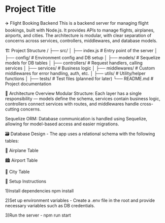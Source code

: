 
# Project Title
✈️ Flight Booking Backend
This is a backend server for managing flight bookings, built with Node.js. It provides APIs to manage flights, airplanes, airports, and cities. The architecture is modular, with clear separation of concerns across services, controllers, middlewares, and database models.

🏗 Project Structure
/
├── src/
│   ├── index.js              # Entry point of the server
│   ├── config/               # Environment config and DB setup
│   ├── models/               # Sequelize models for DB tables
│   ├── controllers/          # Request handlers, calling services
│   ├── services/             # Business logic
│   ├── middlewares/         # Custom middlewares for error handling, auth, etc.
│   ├── utils/                # Utility/helper functions
│
├── tests/                    # Test files (planned for later)
└── README.md                 # Project documentation

🧠 Architecture Overview
Modular Structure: Each layer has a single responsibility — models define the schema, services contain business logic, controllers connect services with routes, and middlewares handle cross-cutting concerns.

Sequelize ORM: Database communication is handled using Sequelize, allowing for model-based access and easier migrations.

🗃 Database Design -
The app uses a relational schema with the following tables:

🛫 Airplane Table

🏙 Airport Table

🌆 City Table


🔧 Setup Instructions

1)Install dependencies
npm install

2)Set up environment variables -
Create a .env file in the root and provide necessary variables such as DB credentials.

3)Run the server - npm run start
